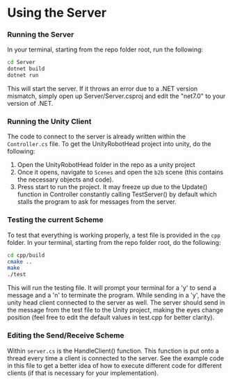 # Using the Server

### Running the Server
In your terminal, starting from the repo folder root, run the following:
```bash
cd Server
dotnet build
dotnet run
```
This will start the server. If it throws an error due to a .NET version mismatch, simply open up Server/Server.csproj and edit the "net7.0" to your version of .NET.

### Running the Unity Client
The code to connect to the server is already written within the `Controller.cs` file. To get the UnityRobotHead project into unity, do the following:
1. Open the UnityRobotHead folder in the repo as a unity project
2. Once it opens, navigate to `Scenes` and open the `b2b` scene (this contains the necessary objects and code).
3. Press start to run the project. It may freeze up due to the Update() function in Controller constantly calling TestServer() by default which stalls the program to ask for messages from the server.

### Testing the current Scheme
To test that everything is working properly, a test file is provided in the `cpp` folder. In your terminal, starting from the repo folder root, do the following:
```bash
cd cpp/build
cmake ..
make
./test
```
This will run the testing file. It will prompt your terminal for a 'y' to send a message and a 'n' to terminate the program. While sending in a 'y', have the unity head client connected to the server as well.
The server should send in the message from the test file to the Unity project, making the eyes change position (feel free to edit the default values in test.cpp for better clarity).

### Editing the Send/Receive Scheme
Within `server.cs` is the HandleClient() function. This function is put onto a thread every time a client is connected to the server. See the example code in this file to get a better idea of how to execute different
code for different clients (if that is necessary for your implementation).
